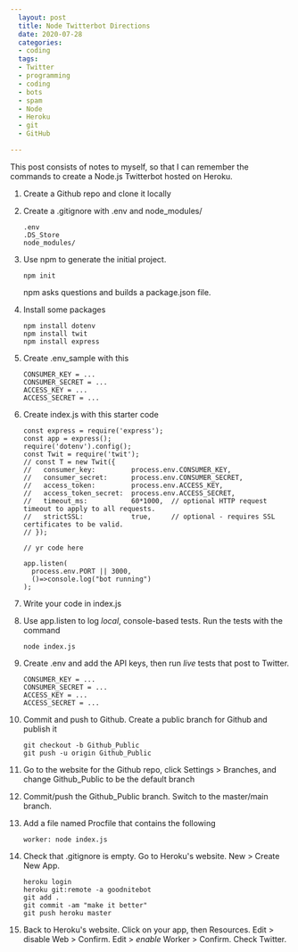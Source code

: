 ```yaml
---
  layout: post
  title: Node Twitterbot Directions
  date: 2020-07-28
  categories:
  - coding
  tags:
  - Twitter
  - programming
  - coding
  - bots
  - spam
  - Node
  - Heroku
  - git
  - GitHub

---
```


This post consists of notes to myself, so that I can remember the commands to create a Node.js Twitterbot hosted on Heroku.

1.  Create a Github repo and clone it locally

1.  Create a .gitignore with .env and node_modules/ 
    ```
    .env
    .DS_Store
    node_modules/
    ```

1.  Use npm to generate the initial project.
    ```
    npm init
    ```
    npm asks questions and builds a package.json file.

1.  Install some packages
    ```
    npm install dotenv
    npm install twit
    npm install express
    ```

1.  Create .env_sample with this
    ```
    CONSUMER_KEY = ...
    CONSUMER_SECRET = ...
    ACCESS_KEY = ...
    ACCESS_SECRET = ...
    ```
1.  Create index.js with this starter code
    ```
    const express = require('express');
    const app = express();
    require('dotenv').config();
    const Twit = require('twit');
    // const T = new Twit({
    //   consumer_key:         process.env.CONSUMER_KEY,
    //   consumer_secret:      process.env.CONSUMER_SECRET,
    //   access_token:         process.env.ACCESS_KEY,
    //   access_token_secret:  process.env.ACCESS_SECRET,
    //   timeout_ms:           60*1000,  // optional HTTP request timeout to apply to all requests.
    //   strictSSL:            true,     // optional - requires SSL certificates to be valid.
    // });
    
    // yr code here
    
    app.listen(
      process.env.PORT || 3000,
      ()=>console.log("bot running")
    );
    ```


1.  Write your code in index.js
    
    
    
1.  Use app.listen to log _local_, console-based tests. Run the tests with the command
    ```
    node index.js
    ```
1.  Create .env and add the API keys, then run _live_ tests that post to Twitter.
    ```
    CONSUMER_KEY = ...
    CONSUMER_SECRET = ...
    ACCESS_KEY = ...
    ACCESS_SECRET = ...
    ```

1.  Commit and push to Github. Create a public branch for Github and publish it
    ```
    git checkout -b Github_Public
    git push -u origin Github_Public
    ```
1.  Go to the website for the Github repo, click Settings > Branches, and change Github_Public to be the default branch

1.  Commit/push the Github_Public branch. Switch to the master/main branch.

1.  Add a file named Procfile that contains the following
    ```
    worker: node index.js
    ```
1.  Check that .gitignore is empty. Go to Heroku's website. New > Create New App. 
    ```
    heroku login
    heroku git:remote -a goodnitebot
    git add .
    git commit -am "make it better"
    git push heroku master
    ```
1.  Back to Heroku's website. Click on your app, then Resources. Edit > disable Web > Confirm. Edit > _enable_ Worker > Confirm. Check Twitter.
